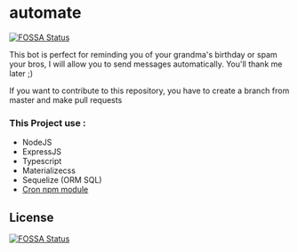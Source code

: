 # automate
[![FOSSA Status](https://app.fossa.com/api/projects/git%2Bgithub.com%2FTotodore%2Fautomate.svg?type=shield)](https://app.fossa.com/projects/git%2Bgithub.com%2FTotodore%2Fautomate?ref=badge_shield)

This bot is perfect for reminding you of your grandma's birthday or spam your bros, I will allow you to send messages automatically. You'll thank me later ;)

If you want to contribute to this repository, you have to create a branch from master and make pull requests


### This Project use :
  * NodeJS
  * ExpressJS
  * Typescript
  * Materializecss
  * Sequelize (ORM SQL)
  * [Cron npm module](https://www.npmjs.com/package/cron)


## License
[![FOSSA Status](https://app.fossa.com/api/projects/git%2Bgithub.com%2FTotodore%2Fautomate.svg?type=large)](https://app.fossa.com/projects/git%2Bgithub.com%2FTotodore%2Fautomate?ref=badge_large)
